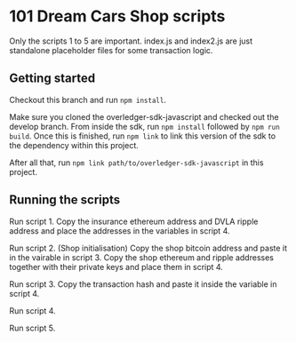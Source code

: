 # 101 Dream Cars Shop scripts

Only the scripts 1 to 5 are important. index.js and index2.js are just standalone placeholder files for some transaction logic.

## Getting started

Checkout this branch and run `npm install`.

Make sure you cloned the overledger-sdk-javascript and checked out the develop branch. From inside the sdk, run `npm install` followed by `npm run build`. Once this is finished, run `npm link` to link this version of the sdk to the dependency within this project.

After all that, run `npm link path/to/overledger-sdk-javascript` in this project.

## Running the scripts

Run script 1. Copy the insurance ethereum address and DVLA ripple address and place the addresses in the variables in script 4.

Run script 2. (Shop initialisation) Copy the shop bitcoin address and paste it in the vairable in script 3. Copy the shop ethereum and ripple addresses together with their private keys and place them in script 4.

Run script 3.  Copy the transaction hash and paste it inside the variable in script 4.

Run script 4.

Run script 5.